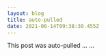 ```yaml
---
layout: blog
title: auto-pulled
date: 2021-06-14T09:38:30.455Z
---
```

This post was auto-pulled ... ...